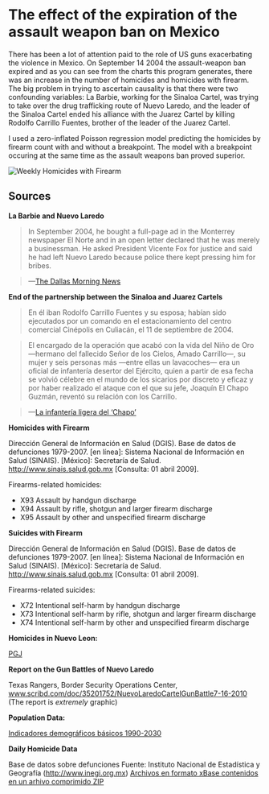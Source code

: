 ﻿The effect of the expiration of the assault weapon ban on Mexico
===================================================================

There has been a lot of attention paid to the role of US guns exacerbating the violence in Mexico. On September 14 2004 the assault-weapon ban expired and as you can see from the charts this program generates, there was an increase in the number of homicides and homicides with firearm. The big problem in trying to ascertain causality is that there were two confounding variables: La Barbie, working for the Sinaloa Cartel, was trying to take over the drug trafficking route of Nuevo Laredo, and the leader of the Sinaloa Cartel ended his alliance with the Juarez Cartel by killing Rodolfo Carrillo Fuentes, brother of the leader of the Juarez Cartel. 

I used a zero-inflated Poisson regression model predicting the homicides by firearm count with and without a breakpoint. The model with a breakpoint occuring at the same time as the assault weapons ban proved superior.

![Weekly Homicides with Firearm](http://imgur.com/1THui.png)

Sources
--------

__La Barbie and Nuevo Laredo__
>In September 2004, he bought a full-page ad in the Monterrey newspaper El Norte and in an open letter declared that he was merely a businessman. He asked President Vicente Fox for justice and said he had left Nuevo Laredo because police there kept pressing him for bribes.

>—[The Dallas Morning News](http://www.dallasnews.com/sharedcontent/dws/news/dmn/stories/032106dnintlabarbie.2c3e434.html)

__End of the partnership between the Sinaloa and Juarez Cartels__
>En él iban Rodolfo Carrillo Fuentes y su esposa; habían sido ejecutados por un comando en el estacionamiento del centro comercial Cinépolis en Culiacán, el 11 de septiembre de 2004.

>El encargado de la operación que acabó con la vida del Niño de Oro —hermano del fallecido Señor de los Cielos, Amado Carrillo—, su mujer y seis personas más —entre ellas un lavacoches— era un oficial de infantería desertor del Ejército, quien a partir de esa fecha se volvió célebre en el mundo de los sicarios por discreto y eficaz y por haber realizado el ataque con el que su jefe, Joaquín El Chapo Guzmán, reventó su relación con los Carrillo.

>—[La infantería ligera del ‘Chapo’](http://www.eluniversal.com.mx/nacion/159407.html)

__Homicides with Firearm__

Dirección General de Información en Salud (DGIS). Base de datos de defunciones 1979-2007. [en línea]: Sistema Nacional de Información en Salud (SINAIS). [México]: Secretaría de Salud. <http://www.sinais.salud.gob.mx> [Consulta: 01 abril 2009].

Firearms-related homicides: 

* X93 Assault by handgun discharge
* X94 Assault by rifle, shotgun and larger firearm discharge
* X95 Assault by other and unspecified firearm discharge

__Suicides with Firearm__

Dirección General de Información en Salud (DGIS). Base de datos de defunciones 1979-2007. [en línea]: Sistema Nacional de Información en Salud (SINAIS). [México]: Secretaría de Salud. <http://www.sinais.salud.gob.mx> [Consulta: 01 abril 2009].

Firearms-related suicides: 

* X72 Intentional self-harm by handgun discharge
* X73 Intentional self-harm by rifle, shotgun and larger firearm discharge
* X74 Intentional self-harm by other and unspecified firearm discharge

__Homicides in Nuevo Leon:__

[PGJ](http://www.nl.gob.mx/pics/pages/pgj_estmunicipaljua_base/Juah29.xls)

__Report on the Gun Battles of Nuevo Laredo__

Texas Rangers, Border Security Operations Center, www.scribd.com/doc/35201752/NuevoLaredoCartelGunBattle7-16-2010 (The report is _extremely_ graphic)

__Population Data:__

[Indicadores demográficos básicos 1990-2030](http://www.conapo.gob.mx/index.php?option=com_content&view=article&id=125&Itemid=203)

__Daily Homicide Data__

Base de datos sobre defunciones Fuente: Instituto Nacional de Estadística y Geografía (http://www.inegi.org.mx)
[Archivos en formato xBase contenidos en un arhivo comprimido ZIP](http://www.sinais.salud.gob.mx/basesdedatos/index.html#estatica)